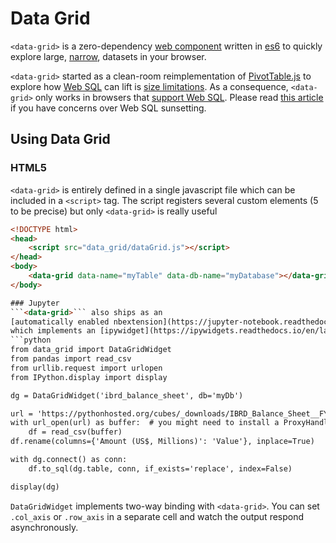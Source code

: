 # Data Grid
```<data-grid>``` is a zero-dependency [web component](https://www.webcomponents.org/) written
in [es6](http://kangax.github.io/compat-table/es6/) to quickly explore large,
[narrow](https://en.wikipedia.org/wiki/Wide_and_narrow_data), datasets in your browser.

```<data-grid>``` started as a clean-room reimplementation of
[PivotTable.js](https://pivottablejs.org/examples/) to explore how
[Web SQL](https://www.w3.org/TR/webdatabase/) can lift is
[size limitations](https://github.com/nicolaskrutchen/pivottable/wiki/Frequently-Asked-Questions#input-data-size).
As a consequence, ```<data-grid>``` only works in browsers that
[support Web SQL](https://caniuse.com/#feat=sql-storage). Please read
[this article](https://nolanlawson.com/2014/04/26/web-sql-database-in-memoriam/) if you
have concerns over Web SQL sunsetting.

## Using Data Grid
### HTML5
```<data-grid>``` is entirely defined in a single javascript file which can be included in
a ```<script>``` tag. The script registers several custom elements (5 to be precise) but only
```<data-grid>``` is really useful
```html
<!DOCTYPE html>
<head>
    <script src="data_grid/dataGrid.js"></script>
</head>
<body>
    <data-grid data-name="myTable" data-db-name="myDatabase"></data-grid>
</body>

### Jupyter
```<data-grid>``` also ships as an
[automatically enabled nbextension](https://jupyter-notebook.readthedocs.io/en/stable/examples/Notebook/Distributing%20Jupyter%20Extensions%20as%20Python%20Packages.html#Automatically-enabling-a-server-extension-and-nbextension)
which implements an [ipywidget](https://ipywidgets.readthedocs.io/en/latest/).
```python
from data_grid import DataGridWidget
from pandas import read_csv
from urllib.request import urlopen
from IPython.display import display

dg = DataGridWidget('ibrd_balance_sheet', db='myDb')

url = 'https://pythonhosted.org/cubes/_downloads/IBRD_Balance_Sheet__FY2010.csv'
with url_open(url) as buffer:  # you might need to install a ProxyHandler
    df = read_csv(buffer)
df.rename(columns={'Amount (US$, Millions)': 'Value'}, inplace=True)

with dg.connect() as conn:
    df.to_sql(dg.table, conn, if_exists='replace', index=False)

display(dg)
```
```DataGridWidget``` implements two-way binding with ```<data-grid>```. You can set ```.col_axis```
or ```.row_axis``` in a separate cell and watch the output respond asynchronously.